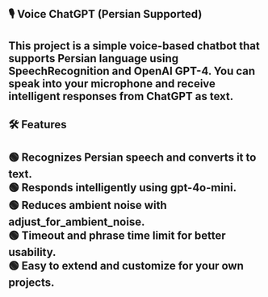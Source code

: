 <h2>🎙&nbsp;Voice ChatGPT (Persian Supported) <h2>
<p>
This project is a simple voice-based chatbot that supports Persian language using SpeechRecognition and OpenAI GPT-4. You can speak into your microphone and receive intelligent responses from ChatGPT as text.
</p>
  
<h2>🛠&nbsp;Features<h2>
<p>
🟢&nbsp;Recognizes Persian speech and converts it to text.
  <br/>
🟢&nbsp;Responds intelligently using gpt-4o-mini.
<br/>
🟢&nbsp;Reduces ambient noise with adjust_for_ambient_noise.
<br/>
🟢&nbsp;Timeout and phrase time limit for better usability.
<br/>
🟢&nbsp;Easy to extend and customize for your own projects.
</p>

